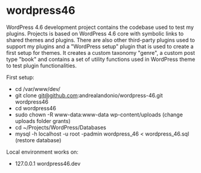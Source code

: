 # wordpress46
WordPress 4.6 development project contains the codebase used to test my plugins. Projects is based on WordPress 4.6 core with symbolic links to shared themes and plugins. There are also other third-party plugins used to support my plugins and a "WordPress setup" plugin that is used to create a first setup for themes. It creates a custom taxonomy "genre", a custom post type "book" and contains a set of utility functions used in WordPress theme to test plugin functionalities.

First setup:
* cd /var/www/dev/
* git clone git@github.com:andrealandonio/wordpress-46.git wordpress46
* cd wordpress46
* sudo chown -R www-data:www-data wp-content/uploads (change uploads folder grants)
* cd ~/Projects/WordPress/Databases
* mysql -h localhost -u root -padmin wordpress_46 < wordpress_46.sql (restore database)

Local environment works on:
* 127.0.0.1   wordpress46.dev
